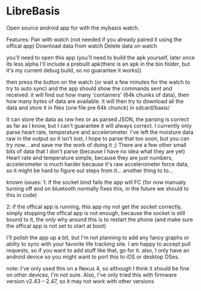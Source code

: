 LibreBasis
==========

Open source android app for with the mybasis watch.

Features:
  Pair with watch (not needed if you already paired it using the offical app)
  Download data from watch
  Delete data on watch

you'll need to open this app (you'll need to build the apk yourself, later once its less alpha I'll include a prebuilt apk(there is an apk in the bin folder, but it's my current debug build, so no guarantee it works))

then press the button on the watch (or wait a few minutes for the watch to try to auto sync) and the app should
show the commands sent and received. it will find out how many 'containers' (64k chunks of data), then how many bytes of
data are available. it will then try to download all the data and store it in files (one file pre 64k chunck) in sdcard/basis/

It can store the data as raw hex or as parsed JSON, the parsing is correct as far as I know, but I can't guarantee it will always correct.
I currently only parse heart rate, temperature and accelerometer. I've left the moisture data raw in the output so it isn't lost, I hope to parse that too soon, but you can try now... and save me the work of doing it ;) 
There are a few other small bits of data that I don't parse (because I have no idea what they are yet)
Heart rate and temperature simple, because they are just numbers, accelerometer is much harder because it's raw accelerometer force data, so it might be hard to figure out steps from it... another thing to to...



known issues:
1: if the socket bind fails the app will FC (for now manualy turning off and on bluetooth normally fixes this, in the future
we should to this in code)

2: if the offical app is running, this app my not get the socket correctly, simply stopping the offical app is not enough,
because the socket is still bound to it, the only why around this is to restart the phone (and make sure the offical app is
not set to start at boot)



I'll polish the app up a bit, but I'm not planning to add any fancy graphs or ablity to sync with your favorite life tracking
site. I am happy to accept pull requests, so if you want to add stuff like that, go for it. also, I only have an android device
so you might want to port this to iOS or desktop OSes.

note: I've only used this on a Nexus 4, so although I think it should be fine on other devices, I'm not sure.
Also, I've only tried this with firmware version v2.43 – 2.47, so it may not work with other versions
